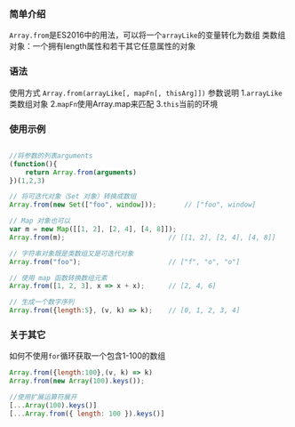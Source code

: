 ### 简单介绍

`Array.from`是ES2016中的用法，可以将一个`arrayLike`的变量转化为数组
 类数组对象：一个拥有length属性和若干其它任意属性的对象

### 语法 
使用方式 `Array.from(arrayLike[, mapFn[, thisArg]])`
参数说明 
1.`arrayLike`类数组对象
2.`mapFn`使用Array.map来匹配
3.`this`当前的环境 

### 使用示例
```js

//将参数的列表arguments
(function(){
    return Array.from(arguments)
})(1,2,3)

// 将可迭代对象（Set 对象）转换成数组
Array.from(new Set(["foo", window]));       // ["foo", window]

// Map 对象也可以
var m = new Map([[1, 2], [2, 4], [4, 8]]);
Array.from(m);                          // [[1, 2], [2, 4], [4, 8]]  

// 字符串对象既是类数组又是可迭代对象
Array.from("foo");                      // ["f", "o", "o"]

// 使用 map 函数转换数组元素
Array.from([1, 2, 3], x => x + x);      // [2, 4, 6]

// 生成一个数字序列
Array.from({length:5}, (v, k) => k);    // [0, 1, 2, 3, 4]

```
### 关于其它 
如何不使用`for`循环获取一个包含1-100的数组  
```js
Array.from({length:100},(v, k) => k)	
Array.from(new Array(100).keys());

//使用扩展运算符展开 
[...Array(100).keys()]	
[...Array.from({ length: 100 }).keys()]
```